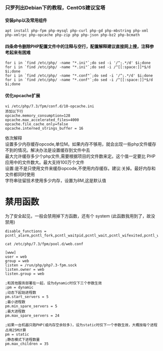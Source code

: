 ### 只罗列出Debian下的教程，CentOS建议宝塔
#### 安装php以及常用组件
```
apt install php-fpm php-mysql php-curl php-gd php-mbstring php-xml php-xmlrpc php-opcache php-zip php php-json php-bz2 php-bcmath
```

#### 四条命令删除PHP配置文件中的注释与空行，配置解释建议直接网上搜，注释参考起来有困难
```
for i in `find /etc/php/ -name "*.ini"`;do sed -i '/^;.*/d' $i;done
for i in `find /etc/php/ -name "*.ini"`;do sed -i /^[[:space:]]*$/d $i;done
for i in `find /etc/php/ -name "*.conf"`;do sed -i '/^;.*/d' $i;done
for i in `find /etc/php/ -name "*.conf"`;do sed -i /^[[:space:]]*$/d $i;done
```
#### 优化opcache扩展
```
vi /etc/php/7.3/fpm/conf.d/10-opcache.ini 
添加以下行
opcache.memory_consumption=128
opcache.max_accelerated_files=4000
opcache.file_cache_only=false
opcache.interned_strings_buffer = 16
```
依次解释<br>
设置多少内存缓存opcode,单位M。如果内存不够用，就会出现一些php文件缓存不到的情况。解决办法是设置缓存到文件中去<br>
最大允许缓存多少个php文件,需要根据项目的文件数来定。这个值一定要比 PHP 应用中的文件数大。最大支持100万个文件<br>
设置:是不是只使用文件来缓存opcode,不使用内存缓存。建议:关掉。最好内存和文件都同时使用<br>
字符串驻留技术使用多少内存，设置为8M,这是默认值<br>

# 禁用函数
为了安全起见，一般会禁用掉下方函数，还有个 system (此函数我用到了，故没禁用)
```
disable_functions = pcntl_alarm,pcntl_fork,pcntl_waitpid,pcntl_wait,pcntl_wifexited,pcntl_wifstopped,pcntl_wifsignaled,pcntl_wifcontinued,pcntl_wexitstatus,pcntl_wtermsig,pcntl_wstopsig,pcntl_signal,pcntl_signal_get_handler,pcntl_signal_dispatch,pcntl_get_last_error,pcntl_strerror,pcntl_sigprocmask,pcntl_sigwaitinfo,pcntl_sigtimedwait,pcntl_exec,pcntl_getpriority,pcntl_setpriority,pcntl_async_signals,passthru,chroot,scandir,chgrp,chown,shell_exec,proc_open,proc_get_status,popen,ini_alter,ini_restore,dl,openlog,syslog,readlink,symlink,popepassthru,stream_socket_server
```

```
cat /etc/php/7.3/fpm/pool.d/web.conf

[www]
user = web
group = web
listen = /run/php/php7.3-fpm.sock
listen.owner = web
listen.group = web

;和其他服务部署在一起，设为dynamic时仅下三个参数生效
;pm = dynamic
;动态下起始进程数
pm.start_servers = 5
;最小进程数
pm.min_spare_servers = 5
;最大进程数
pm.max_spare_servers = 24

;如果一台机器只跑PHP(或内存空余较多)，设为static时仅下一个参数生效，大概按每个进程占用25M计算
pm = static
;静态模式下进程数量
pm.max_children = 35
```

